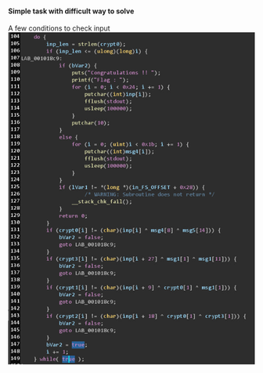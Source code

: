 #### Simple task with difficult way to solve

A few conditions to check input <br>
![conditions](res/conditions.jpg)
